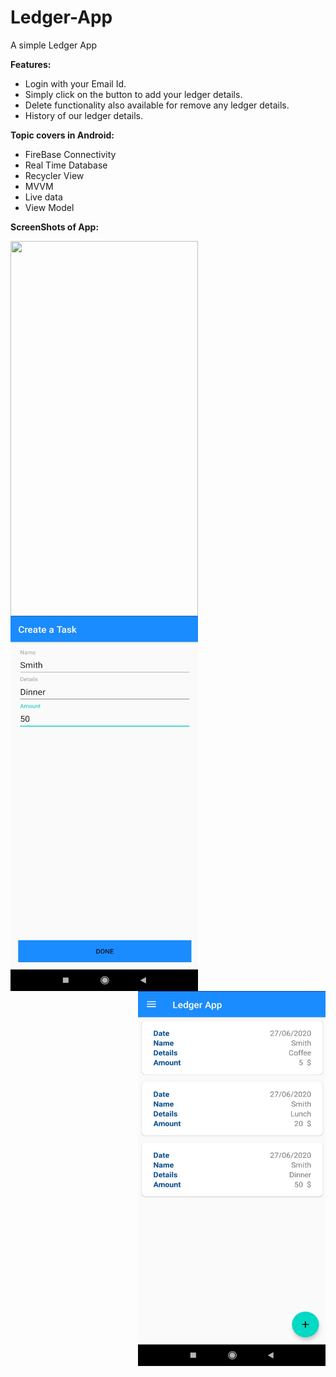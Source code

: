 # Ledger-App

A simple Ledger App

**Features:** 
- Login with your Email Id.
- Simply click on the button to add your ledger details.
- Delete functionality also available for remove any ledger details.
- History of our ledger details.

**Topic covers in Android:**
- FireBase Connectivity
- Real Time Database
- Recycler View
- MVVM
- Live data
- View Model

**ScreenShots of App:**
<p>
  <img align="left" src = "image/Login.jpg.jpg" width="300" height="600" >
  <img align="center" src = "image/Add Details.jpg" width="300" height="600" >
  <img align="right" src = "image/Transaction History.jpg" width="300" height="600" >
</p>
